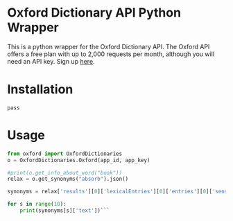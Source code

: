 # Oxford Dictionary API Python Wrapper

This is a python wrapper for the Oxford Dictionary API.
The Oxford API offers a free plan with up to 2,000 requests per month, although you will need an API key. Sign up [here](https://developer.oxforddictionaries.com/).

# Installation
`pass`

# Usage
```python
from oxford import OxfordDictionaries
o = OxfordDictionaries.Oxford(app_id, app_key)

#print(o.get_info_about_word("book"))
relax = o.get_synonyms("absorb").json()

synonyms = relax['results'][0]['lexicalEntries'][0]['entries'][0]['senses'][0]['synonyms']

for s in range(10):
    print(synonyms[s]['text'])```
